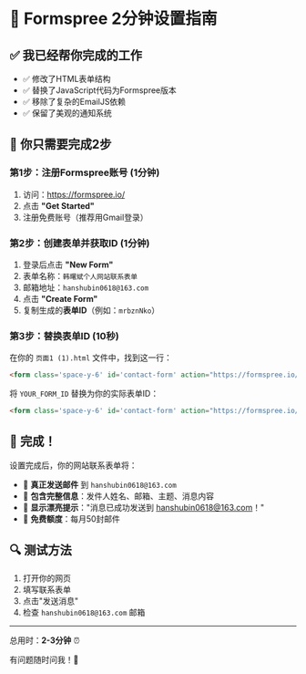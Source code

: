 # 🚀 Formspree 2分钟设置指南

## ✅ 我已经帮你完成的工作
- ✅ 修改了HTML表单结构
- ✅ 替换了JavaScript代码为Formspree版本  
- ✅ 移除了复杂的EmailJS依赖
- ✅ 保留了美观的通知系统

## 🎯 你只需要完成2步

### 第1步：注册Formspree账号 (1分钟)
1. 访问：https://formspree.io/
2. 点击 **"Get Started"** 
3. 注册免费账号（推荐用Gmail登录）

### 第2步：创建表单并获取ID (1分钟)
1. 登录后点击 **"New Form"**
2. 表单名称：`韩曙斌个人网站联系表单`
3. 邮箱地址：`hanshubin0618@163.com`
4. 点击 **"Create Form"**
5. 复制生成的**表单ID**（例如：`mrbznNko`）

### 第3步：替换表单ID (10秒)
在你的 `页面1 (1).html` 文件中，找到这一行：
```html
<form class='space-y-6' id='contact-form' action="https://formspree.io/f/YOUR_FORM_ID" method="POST">
```

将 `YOUR_FORM_ID` 替换为你的实际表单ID：
```html
<form class='space-y-6' id='contact-form' action="https://formspree.io/f/mrbznNko" method="POST">
```

## 🎉 完成！

设置完成后，你的网站联系表单将：
- 📧 **真正发送邮件** 到 `hanshubin0618@163.com`
- 💌 **包含完整信息**：发件人姓名、邮箱、主题、消息内容
- 🎨 **显示漂亮提示**："消息已成功发送到 hanshubin0618@163.com！"
- 📱 **免费额度**：每月50封邮件

## 🔍 测试方法
1. 打开你的网页
2. 填写联系表单
3. 点击"发送消息"
4. 检查 `hanshubin0618@163.com` 邮箱

---

总用时：**2-3分钟** ⏰

有问题随时问我！🤝 